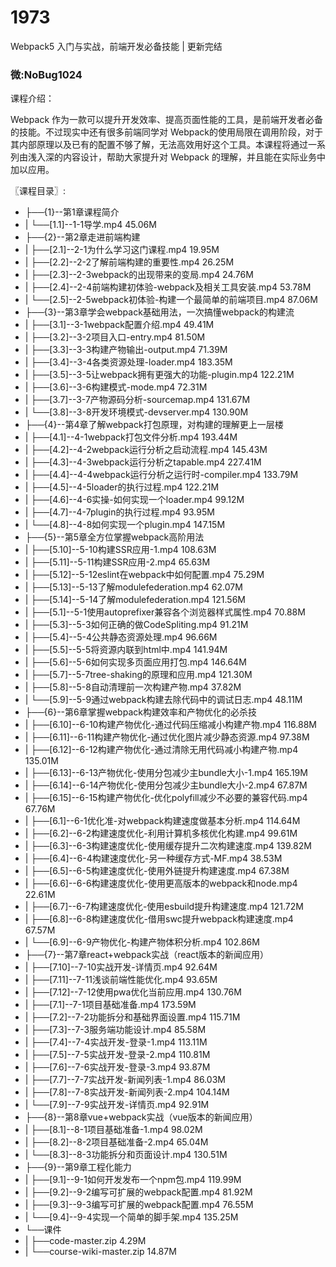 # 1973
 Webpack5 入门与实战，前端开发必备技能 | 更新完结
### 微:NoBug1024 


课程介绍：

Webpack 作为一款可以提升开发效率、提高页面性能的工具，是前端开发者必备的技能。不过现实中还有很多前端同学对 Webpack的使用局限在调用阶段，对于其内部原理以及已有的配置不够了解，无法高效用好这个工具。本课程将通过一系列由浅入深的内容设计，帮助大家提升对 Webpack 的理解，并且能在实际业务中加以应用。

〖课程目录〗:


- ├──{1}--第1章课程简介  
- |   └──[1.1]--1-1导学.mp4  45.06M
- ├──{2}--第2章走进前端构建  
- |   ├──[2.1]--2-1为什么学习这门课程.mp4  19.95M
- |   ├──[2.2]--2-2了解前端构建的重要性.mp4  26.25M
- |   ├──[2.3]--2-3webpack的出现带来的变局.mp4  24.76M
- |   ├──[2.4]--2-4前端构建初体验-webpack及相关工具安装.mp4  53.78M
- |   └──[2.5]--2-5webpack初体验-构建一个最简单的前端项目.mp4  87.06M
- ├──{3}--第3章学会webpack基础用法，一次搞懂webpack的构建流  
- |   ├──[3.1]--3-1webpack配置介绍.mp4  49.41M
- |   ├──[3.2]--3-2项目入口-entry.mp4  81.50M
- |   ├──[3.3]--3-3构建产物输出-output.mp4  71.39M
- |   ├──[3.4]--3-4各类资源处理-loader.mp4  183.35M
- |   ├──[3.5]--3-5让webpack拥有更强大的功能-plugin.mp4  122.21M
- |   ├──[3.6]--3-6构建模式-mode.mp4  72.31M
- |   ├──[3.7]--3-7产物源码分析-sourcemap.mp4  131.67M
- |   └──[3.8]--3-8开发环境模式-devserver.mp4  130.90M
- ├──{4}--第4章了解webpack打包原理，对构建的理解更上一层楼  
- |   ├──[4.1]--4-1webpack打包文件分析.mp4  193.44M
- |   ├──[4.2]--4-2webpack运行分析之启动流程.mp4  145.43M
- |   ├──[4.3]--4-3webpack运行分析之tapable.mp4  227.41M
- |   ├──[4.4]--4-4webpack运行分析之运行时-compiler.mp4  133.79M
- |   ├──[4.5]--4-5loader的执行过程.mp4  122.21M
- |   ├──[4.6]--4-6实操-如何实现一个loader.mp4  99.12M
- |   ├──[4.7]--4-7plugin的执行过程.mp4  93.95M
- |   └──[4.8]--4-8如何实现一个plugin.mp4  147.15M
- ├──{5}--第5章全方位掌握webpack高阶用法  
- |   ├──[5.10]--5-10构建SSR应用-1.mp4  108.63M
- |   ├──[5.11]--5-11构建SSR应用-2.mp4  65.63M
- |   ├──[5.12]--5-12eslint在webpack中如何配置.mp4  75.29M
- |   ├──[5.13]--5-13了解modulefederation.mp4  62.07M
- |   ├──[5.14]--5-14了解modulefederation.mp4  121.56M
- |   ├──[5.1]--5-1使用autoprefixer兼容各个浏览器样式属性.mp4  70.88M
- |   ├──[5.3]--5-3如何正确的做CodeSpliting.mp4  91.21M
- |   ├──[5.4]--5-4公共静态资源处理.mp4  96.66M
- |   ├──[5.5]--5-5将资源内联到html中.mp4  141.94M
- |   ├──[5.6]--5-6如何实现多页面应用打包.mp4  146.64M
- |   ├──[5.7]--5-7tree-shaking的原理和应用.mp4  121.30M
- |   ├──[5.8]--5-8自动清理前一次构建产物.mp4  37.82M
- |   └──[5.9]--5-9通过webpack构建去除代码中的调试日志.mp4  48.11M
- ├──{6}--第6章掌握webpack构建效率和产物优化的必杀技  
- |   ├──[6.10]--6-10构建产物优化-通过代码压缩减小构建产物.mp4  116.88M
- |   ├──[6.11]--6-11构建产物优化-通过优化图片减少静态资源.mp4  97.38M
- |   ├──[6.12]--6-12构建产物优化-通过清除无用代码减小构建产物.mp4  135.01M
- |   ├──[6.13]--6-13产物优化-使用分包减少主bundle大小-1.mp4  165.19M
- |   ├──[6.14]--6-14产物优化-使用分包减少主bundle大小-2.mp4  67.87M
- |   ├──[6.15]--6-15构建产物优化-优化polyfill减少不必要的兼容代码.mp4  67.76M
- |   ├──[6.1]--6-1优化准-对webpack构建速度做基本分析.mp4  114.64M
- |   ├──[6.2]--6-2构建速度优化-利用计算机多核优化构建.mp4  99.61M
- |   ├──[6.3]--6-3构建速度优化-使用缓存提升二次构建速度.mp4  139.82M
- |   ├──[6.4]--6-4构建速度优化-另一种缓存方式-MF.mp4  38.53M
- |   ├──[6.5]--6-5构建速度优化-使用外链提升构建速度.mp4  67.38M
- |   ├──[6.6]--6-6构建速度优化-使用更高版本的webpack和node.mp4  22.61M
- |   ├──[6.7]--6-7构建速度优化-使用esbuild提升构建速度.mp4  121.72M
- |   ├──[6.8]--6-8构建速度优化-借用swc提升webpack构建速度.mp4  67.57M
- |   └──[6.9]--6-9产物优化-构建产物体积分析.mp4  102.86M
- ├──{7}--第7章react+webpack实战（react版本的新闻应用）  
- |   ├──[7.10]--7-10实战开发-详情页.mp4  92.64M
- |   ├──[7.11]--7-11浅谈前端性能优化.mp4  93.65M
- |   ├──[7.12]--7-12使用pwa优化当前应用.mp4  130.76M
- |   ├──[7.1]--7-1项目基础准备.mp4  173.59M
- |   ├──[7.2]--7-2功能拆分和基础界面设置.mp4  115.71M
- |   ├──[7.3]--7-3服务端功能设计.mp4  85.58M
- |   ├──[7.4]--7-4实战开发-登录-1.mp4  113.11M
- |   ├──[7.5]--7-5实战开发-登录-2.mp4  110.81M
- |   ├──[7.6]--7-6实战开发-登录-3.mp4  93.87M
- |   ├──[7.7]--7-7实战开发-新闻列表-1.mp4  86.03M
- |   ├──[7.8]--7-8实战开发-新闻列表-2.mp4  104.14M
- |   └──[7.9]--7-9实战开发-详情页.mp4  92.91M
- ├──{8}--第8章vue+webpack实战（vue版本的新闻应用）  
- |   ├──[8.1]--8-1项目基础准备-1.mp4  98.02M
- |   ├──[8.2]--8-2项目基础准备-2.mp4  65.04M
- |   └──[8.3]--8-3功能拆分和页面设计.mp4  130.51M
- ├──{9}--第9章工程化能力  
- |   ├──[9.1]--9-1如何开发发布一个npm包.mp4  119.99M
- |   ├──[9.2]--9-2编写可扩展的webpack配置.mp4  81.92M
- |   ├──[9.3]--9-3编写可扩展的webpack配置.mp4  76.55M
- |   └──[9.4]--9-4实现一个简单的脚手架.mp4  135.25M
- └──课件  
- |   ├──code-master.zip  4.29M
- |   └──course-wiki-master.zip  14.87M
